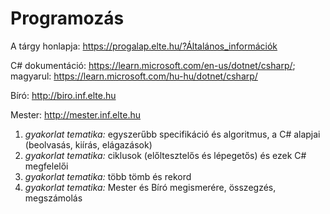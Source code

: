 # Programozás 

A tárgy honlapja: https://progalap.elte.hu/?Általános_információk

C# dokumentáció: https://learn.microsoft.com/en-us/dotnet/csharp/; magyarul: https://learn.microsoft.com/hu-hu/dotnet/csharp/

Bíró: http://biro.inf.elte.hu

Mester: http://mester.inf.elte.hu

1. *gyakorlat tematika:* egyszerűbb specifikáció és algoritmus, a C# alapjai (beolvasás, kiírás, elágazások)
2. *gyakorlat tematika:* ciklusok (előltesztelős és lépegetős) és ezek C# megfelelői
3. *gyakorlat tematika:* több tömb és rekord
4. *gyakorlat tematika:* Mester és Bíró megismerére, összegzés, megszámolás
